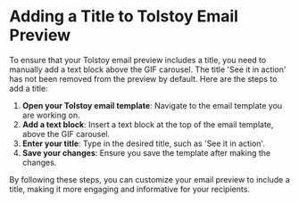 # Adding a Title to Tolstoy Email Preview

To ensure that your Tolstoy email preview includes a title, you need to manually add a text block above the GIF carousel. The title 'See it in action' has not been removed from the preview by default. Here are the steps to add a title:

1. **Open your Tolstoy email template**: Navigate to the email template you are working on.
2. **Add a text block**: Insert a text block at the top of the email template, above the GIF carousel.
3. **Enter your title**: Type in the desired title, such as 'See it in action'.
4. **Save your changes**: Ensure you save the template after making the changes.

By following these steps, you can customize your email preview to include a title, making it more engaging and informative for your recipients.